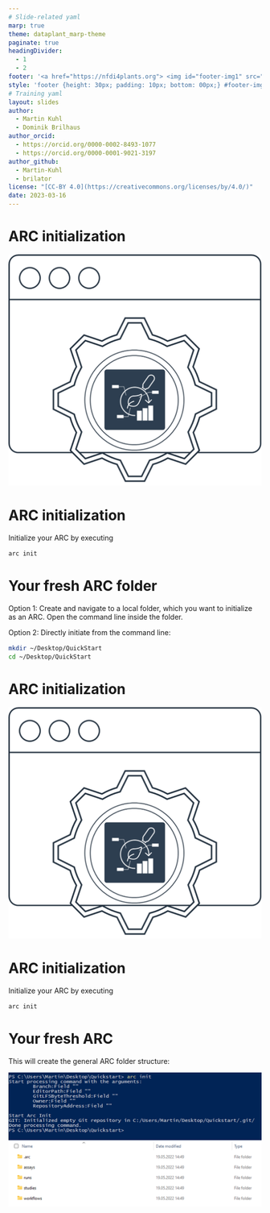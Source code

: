 ```yaml
---
# Slide-related yaml
marp: true
theme: dataplant_marp-theme
paginate: true
headingDivider: 
  - 1
  - 2
footer: '<a href="https://nfdi4plants.org"> <img id="footer-img1" src="../../images/_logos/DataPLANT/DataPLANT_logo_square_bg_transparent.svg"></a> <a href="https://creativecommons.org/licenses/by/4.0/"><img id="footer-img2" src="../../images/_logos/CreativeCommons/by.svg"> </a>'
style: 'footer {height: 30px; padding: 10px; bottom: 00px;} #footer-img1 {height: 30px; padding-left: 0px;} #footer-img2 {height: 20px; padding-left: 20px; opacity: 0.5;}'
# Training yaml
layout: slides
author: 
  - Martin Kuhl
  - Dominik Brilhaus
author_orcid: 
  - https://orcid.org/0000-0002-8493-1077
  - https://orcid.org/0000-0001-9021-3197
author_github: 
  - Martin-Kuhl
  - brilator
license: "[CC-BY 4.0](https://creativecommons.org/licenses/by/4.0/)"
date: 2023-03-16
---
```


# ARC initialization

![bg right w:500](../../images/_logos/ARCCommander/ARCCommander_Logo1.svg)

# ARC initialization

Initialize your ARC by executing

```bash
arc init
```


<!-- ################# -->
<!-- Source to slide(s) -->
<!-- ../../bricks/tutorial_arc_init-ARC_initialization.md -->
<!-- ################# -->


# Your fresh ARC folder

Option 1:
Create and navigate to a local folder, which you want to initialize as an ARC. Open the command line inside the folder.

Option 2:
Directly initiate from the command line:

```bash
mkdir ~/Desktop/QuickStart
cd ~/Desktop/QuickStart
```


<!-- ################# -->
<!-- Source to slide(s) -->
<!-- ../../bricks/tutorial_arc_init-Your_fresh_ARC_folder.md -->
<!-- ################# -->


# ARC initialization

![bg right w:500](../../images/_logos/ARCCommander/ARCCommander_Logo1.svg)

# ARC initialization

Initialize your ARC by executing

```bash
arc init
```


<!-- ################# -->
<!-- Source to slide(s) -->
<!-- ../../bricks/tutorial_arc_init-ARC_initialization.md -->
<!-- ################# -->


# Your fresh ARC

This will create the general ARC folder structure:

![w:800](../../images/arcCommander_init.png)

<!-- ################# -->
<!-- Source to slide(s) -->
<!-- ../../bricks/tutorial_arc_init-Your_fresh_ARC.md -->
<!-- ################# -->

